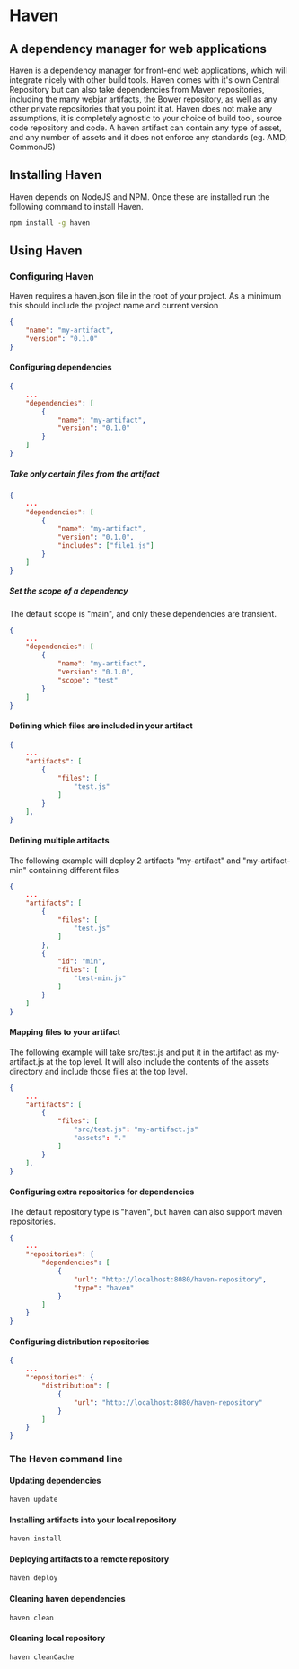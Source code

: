 Haven
=====

## A dependency manager for web applications

Haven is a dependency manager for front-end web applications, which will integrate nicely with other build tools. Haven comes with it's own Central Repository but can also take dependencies from Maven repositories, including the many webjar artifacts, the Bower repository, as well as any other private repositories that you point it at. Haven does not make any assumptions, it is completely agnostic to your choice of build tool, source code repository and code. A haven artifact can contain any type of asset, and any number of assets and it does not enforce any standards (eg. AMD, CommonJS)

## Installing Haven

Haven depends on NodeJS and NPM. Once these are installed run the following command to install Haven.

```sh
npm install -g haven
```

## Using Haven

### Configuring Haven

Haven requires a haven.json file in the root of your project. As a minimum this should include the project name and current version

```json
{
	"name": "my-artifact",
	"version": "0.1.0"
}
```

#### Configuring dependencies

```json
{
	...
	"dependencies": [
		{
			"name": "my-artifact",
			"version": "0.1.0"
		}
	]
}
```

##### Take only certain files from the artifact

```json
{
	...
	"dependencies": [
		{
			"name": "my-artifact",
			"version": "0.1.0",
			"includes": ["file1.js"]
		}
	]
}
```

##### Set the scope of a dependency

The default scope is "main", and only these dependencies are transient.

```json
{
	...
	"dependencies": [
		{
			"name": "my-artifact",
			"version": "0.1.0",
			"scope": "test"
		}
	]
}
```

#### Defining which files are included in your artifact

```json
{
	...
	"artifacts": [
		{
			"files": [
				"test.js"
			]
		}
	],
}
```

#### Defining multiple artifacts

The following example will deploy 2 artifacts "my-artifact" and "my-artifact-min" containing different files

```json
{
	...
	"artifacts": [
		{
			"files": [
				"test.js"
			]
		},
		{
			"id": "min",
			"files": [
				"test-min.js"
			]
		}
	]
}
```

#### Mapping files to your artifact

The following example will take src/test.js and put it in the artifact as my-artifact.js at the top level. It will also include the contents of the assets directory and include those files at the top level.

```json
{
	...
	"artifacts": [
		{
			"files": [
				"src/test.js": "my-artifact.js"
				"assets": "."
			]
		}
	],
}
```

#### Configuring extra repositories for dependencies

The default repository type is "haven", but haven can also support maven repositories.

```json
{
	...
	"repositories": {
		"dependencies": [
			{
				"url": "http://localhost:8080/haven-repository",
				"type": "haven"
			}
		]
	}
}
```

#### Configuring distribution repositories

```json
{
	...
	"repositories": {
		"distribution": [
			{
				"url": "http://localhost:8080/haven-repository"
			}
		]
	}
}
```

### The Haven command line

#### Updating dependencies

```sh
haven update
```

#### Installing artifacts into your local repository

```sh
haven install
```

#### Deploying artifacts to a remote repository

```sh
haven deploy
```

#### Cleaning haven dependencies

```sh
haven clean
```

#### Cleaning local repository

```sh
haven cleanCache
```